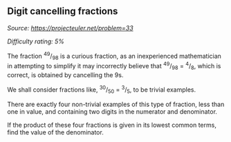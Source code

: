 Digit cancelling fractions
--------------------------

*Source: https://projecteuler.net/problem=33*


*Difficulty rating: 5%*

The fraction <sup>49</sup>/<sub>98</sub> is a curious fraction, as an inexperienced
mathematician in attempting to simplify it may incorrectly believe that
<sup>49</sup>/<sub>98</sub> = <sup>4</sup>/<sub>8</sub>, which is correct, is obtained by cancelling the 9s.

We shall consider fractions like, <sup>30</sup>/<sub>50</sub> = <sup>3</sup>/<sub>5</sub>, to be trivial
examples.

There are exactly four non-trivial examples of this type of fraction,
less than one in value, and containing two digits in the numerator and
denominator.

If the product of these four fractions is given in its lowest common
terms, find the value of the denominator.
